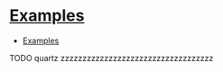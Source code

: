 # [Examples](http://www.quartz-scheduler.org/documentation/2.4.0-SNAPSHOT/examples/index.html)

- [Examples](#examples)















TODO quartz zzzzzzzzzzzzzzzzzzzzzzzzzzzzzzzzzzz